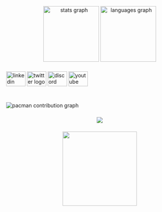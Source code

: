 <div align="center">
  <img src="https://github-readme-stats.vercel.app/api?username=akshitjain1&hide_title=false&hide_rank=false&show_icons=true&include_all_commits=true&count_private=true&disable_animations=false&theme=dracula&locale=en&hide_border=false&order=1" height="150" alt="stats graph"  />
  <img src="https://github-readme-stats.vercel.app/api/top-langs?username=akshitjain1&locale=en&hide_title=false&layout=compact&card_width=320&langs_count=5&theme=dracula&hide_border=false&order=2" height="150" alt="languages graph"  />
</div>

###

<div align="left">
  <img src="https://raw.githubusercontent.com/maurodesouza/profile-readme-generator/master/src/assets/icons/social/linkedin/default.svg" width="52" height="40" alt="linkedin logo"  />
  <img src="https://raw.githubusercontent.com/maurodesouza/profile-readme-generator/master/src/assets/icons/social/twitter/default.svg" width="52" height="40" alt="twitter logo"  />
  <img src="https://raw.githubusercontent.com/maurodesouza/profile-readme-generator/master/src/assets/icons/social/discord/default.svg" width="52" height="40" alt="discord logo"  />
  <img src="https://raw.githubusercontent.com/maurodesouza/profile-readme-generator/master/src/assets/icons/social/youtube/default.svg" width="52" height="40" alt="youtube logo"  />
</div>

###

<br clear="both">

<picture>
  <source media="(prefers-color-scheme: dark)" srcset="https://raw.githubusercontent.com/akshitjain1/akshitjain1/output/pacman-contribution-graph-dark.svg">
  <source media="(prefers-color-scheme: light)" srcset="https://raw.githubusercontent.com/akshitjain1/akshitjain1/output/pacman-contribution-graph.svg">
  <img alt="pacman contribution graph" src="https://raw.githubusercontent.com/akshitjain1/akshitjain1/output/pacman-contribution-graph.svg">
</picture>

###

<div align="center">
  <img src="https://profile-counter.glitch.me/akshitjain1/count.svg?"  />
</div>

###

<div align="center">
  <img height="200" src="https://i.imgflip.com/65efzo.gif"  />
</div>

###
